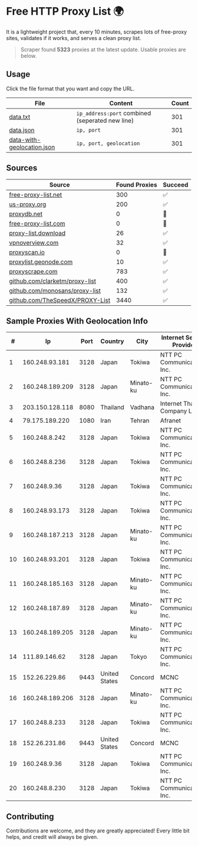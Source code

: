 
# Free HTTP Proxy List 🌍

It is a lightweight project that, every 10 minutes, scrapes lots of free-proxy sites, validates if it works, and serves a clean proxy list.


> Scraper found **5323** proxies at the latest update. Usable proxies are below.

## Usage

Click the file format that you want and copy the URL.


|File|Content|Count|
|----|-------|-----|
|[data.txt](https://raw.githubusercontent.com/themiralay/Proxy-List-World/master/data.txt)|`ip_address:port` combined (seperated new line)|301|
|[data.json](https://raw.githubusercontent.com/themiralay/Proxy-List-World/master/data.json)|`ip, port`|301|
|[data-with-geolocation.json](https://raw.githubusercontent.com/themiralay/Proxy-List-World/master/data-with-geolocation.json)|`ip, port, geolocation`|301|

## Sources

|Source|Found Proxies|Succeed|
|------|-------------|-------|
|[free-proxy-list.net](https://free-proxy-list.net)|300|✅|
|[us-proxy.org](https://www.us-proxy.org)|200|✅|
|[proxydb.net](http://proxydb.net)|0|🚫|
|[free-proxy-list.com](https://free-proxy-list.com/?page=&port=&type%5B%5D=http&type%5B%5D=https&up_time=0&search=Search)|0|🚫|
|[proxy-list.download](https://www.proxy-list.download/HTTP)|26|✅|
|[vpnoverview.com](https://vpnoverview.com/privacy/anonymous-browsing/free-proxy-servers)|32|✅|
|[proxyscan.io](https://www.proxyscan.io)|0|🚫|
|[proxylist.geonode.com](https://proxylist.geonode.com/api/proxy-list?limit=300&page=1&sort_by=lastChecked&sort_type=desc&protocols=http,https)|10|✅|
|[proxyscrape.com](https://api.proxyscrape.com/v2/?request=displayproxies&protocol=http&timeout=10000&country=all&ssl=all&anonymity=all)|783|✅|
|[github.com/clarketm/proxy-list](https://raw.githubusercontent.com/clarketm/proxy-list/master/proxy-list-raw.txt)|400|✅|
|[github.com/monosans/proxy-list](https://raw.githubusercontent.com/monosans/proxy-list/main/proxies/http.txt)|132|✅|
|[github.com/TheSpeedX/PROXY-List](https://raw.githubusercontent.com/TheSpeedX/PROXY-List/master/http.txt)|3440|✅|


## Sample Proxies With Geolocation Info

|#|Ip|Port|Country|City|Internet Service Provider|
|-|--|----|-------|----|-------------------------|
|1|160.248.93.181|3128|Japan|Tokiwa|NTT PC Communications, Inc.|
|2|160.248.189.209|3128|Japan|Minato-ku|NTT PC Communications, Inc.|
|3|203.150.128.118|8080|Thailand|Vadhana|Internet Thailand Company Ltd|
|4|79.175.189.220|1080|Iran|Tehran|Afranet|
|5|160.248.8.242|3128|Japan|Tokiwa|NTT PC Communications, Inc.|
|6|160.248.8.236|3128|Japan|Tokiwa|NTT PC Communications, Inc.|
|7|160.248.9.36|3128|Japan|Tokiwa|NTT PC Communications, Inc.|
|8|160.248.93.173|3128|Japan|Tokiwa|NTT PC Communications, Inc.|
|9|160.248.187.213|3128|Japan|Minato-ku|NTT PC Communications, Inc.|
|10|160.248.93.201|3128|Japan|Tokiwa|NTT PC Communications, Inc.|
|11|160.248.185.163|3128|Japan|Minato-ku|NTT PC Communications, Inc.|
|12|160.248.187.89|3128|Japan|Minato-ku|NTT PC Communications, Inc.|
|13|160.248.189.205|3128|Japan|Minato-ku|NTT PC Communications, Inc.|
|14|111.89.146.62|3128|Japan|Tokyo|NTT PC Communications, Inc.|
|15|152.26.229.86|9443|United States|Concord|MCNC|
|16|160.248.189.206|3128|Japan|Minato-ku|NTT PC Communications, Inc.|
|17|160.248.8.233|3128|Japan|Tokiwa|NTT PC Communications, Inc.|
|18|152.26.231.86|9443|United States|Concord|MCNC|
|19|160.248.9.36|3128|Japan|Tokiwa|NTT PC Communications, Inc.|
|20|160.248.8.230|3128|Japan|Tokiwa|NTT PC Communications, Inc.|



## Contributing

Contributions are welcome, and they are greatly appreciated! Every
little bit helps, and credit will always be given.

